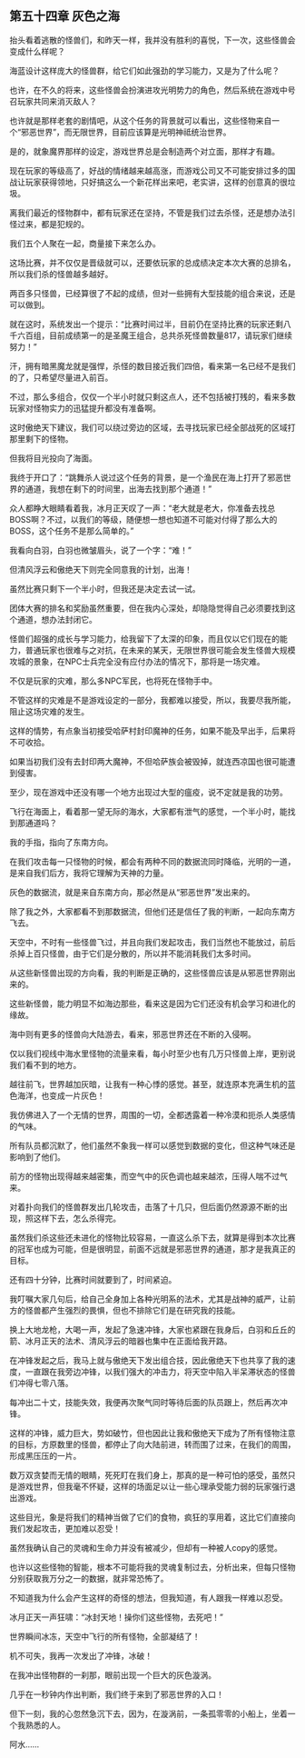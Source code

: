 ## 第五十四章 灰色之海

抬头看着逃散的怪兽们，和昨天一样，我并没有胜利的喜悦，下一次，这些怪兽会变成什么样呢？

海蓝设计这样庞大的怪兽群，给它们如此强劲的学习能力，又是为了什么呢？

也许，在不久的将来，这些怪兽会扮演进攻光明势力的角色，然后系统在游戏中号召玩家共同来消灭敌人？

也许就是那样老套的剧情吧，从这个任务的背景就可以看出，这些怪物来自一个“邪恶世界”，而无限世界，目前应该算是光明神祗统治世界。

是的，就象魔界那样的设定，游戏世界总是会制造两个对立面，那样才有趣。

现在玩家的等级高了，好战的情绪越来越高涨，而游戏公司又不可能安排过多的国战让玩家获得领地，只好搞这么一个新花样出来吧，老实讲，这样的创意真的很垃圾。

离我们最近的怪物群中，都有玩家还在坚持，不管是我们过去杀怪，还是想办法引怪过来，都是犯规的。

我们五个人聚在一起，商量接下来怎么办。

这场比赛，并不仅仅是晋级就可以，还要依玩家的总成绩决定本次大赛的总排名，所以我们杀的怪兽越多越好。

两百多只怪兽，已经算很了不起的成绩，但对一些拥有大型技能的组合来说，还是可以做到。

就在这时，系统发出一个提示：“比赛时间过半，目前仍在坚持比赛的玩家还剩八千六百组，目前成绩第一的是圣魔王组合，总共杀死怪兽数量817，请玩家们继续努力！”

汗，拥有暗黑魔龙就是强悍，杀怪的数目接近我们四倍，看来第一名已经不是我们的了，只希望尽量进入前百。

不过，那么多组合，仅仅一个半小时就只剩这点人，还不包括被打残的，看来多数玩家对怪物实力的迅猛提升都没有准备啊。

这时傲绝天下建议，我们可以绕过旁边的区域，去寻找玩家已经全部战死的区域打那里剩下的怪物。

但我将目光投向了海面。

我终于开口了：“跳舞杀人说过这个任务的背景，是一个渔民在海上打开了邪恶世界的通道，我想在剩下的时间里，出海去找到那个通道！”

众人都睁大眼睛看着我，冰月正天叹了一声：“老大就是老大，你准备去找总BOSS啊？不过，以我们的等级，随便想一想也知道不可能对付得了那么大的BOSS，这个任务不是那么简单的。”

我看向白羽，白羽也微皱眉头，说了一个字：“难！”

但清风浮云和傲绝天下则完全同意我的计划，出海！

虽然比赛只剩下一个半小时，但我还是决定去试一试。

团体大赛的排名和奖励虽然重要，但在我内心深处，却隐隐觉得自己必须要找到这个通道，想办法封闭它。

怪兽们超强的成长与学习能力，给我留下了太深的印象，而且仅以它们现在的能力，普通玩家也很难与之对抗，在未来的某天，无限世界很可能会发生怪兽大规模攻城的景象，在NPC士兵完全没有应付办法的情况下，那将是一场灾难。

不仅是玩家的灾难，那么多NPC军民，也将死在怪物手中。

不管这样的灾难是不是游戏设定的一部分，我都难以接受，所以，我要尽我所能，阻止这场灾难的发生。

这样的情势，有点象当初接受哈萨村封印魔神的任务，如果不能及早出手，后果将不可收拾。

如果当初我们没有去封印两大魔神，不但哈萨族会被毁掉，就连西凉国也很可能遭到侵害。

至少，现在游戏中还没有哪一个地方出现过大型的瘟疫，说不定就是我的功劳。

飞行在海面上，看着那一望无际的海水，大家都有泄气的感觉，一个半小时，能找到那通道吗？

我的手指，指向了东南方向。

在我们攻击每一只怪物的时候，都会有两种不同的数据流同时降临，光明的一道，是来自我们后方，我将它理解为天神的力量。

灰色的数据流，就是来自东南方向，那必然是从“邪恶世界”发出来的。

除了我之外，大家都看不到那数据流，但他们还是信任了我的判断，一起向东南方飞去。

天空中，不时有一些怪兽飞过，并且向我们发起攻击，我们当然也不能放过，前后杀掉上百只怪兽，由于它们是分散的，所以并不能消耗我们太多时间。

从这些新怪兽出现的方向看，我的判断是正确的，这些怪兽应该是从邪恶世界刚出来的。

这些新怪兽，能力明显不如海边那些，看来这是因为它们还没有机会学习和进化的缘故。

海中则有更多的怪兽向大陆游去，看来，邪恶世界还在不断的入侵啊。

仅以我们视线中海水里怪物的流量来看，每小时至少也有几万只怪兽上岸，更别说我们看不到的地方。

越往前飞，世界越加灰暗，让我有一种心悸的感觉。甚至，就连原本充满生机的蓝色海洋，也变成一片灰色！

我仿佛进入了一个无情的世界，周围的一切，全都透露着一种冷漠和扼杀人类感情的气味。

所有队员都沉默了，他们虽然不象我一样可以感觉到数据的变化，但这种气味还是影响到了他们。

前方的怪物出现得越来越密集，而空气中的灰色调也越来越浓，压得人喘不过气来。

对着扑向我们的怪兽群发出几轮攻击，击落了十几只，但后面仍然源源不断的出现，照这样下去，怎么杀得完。

虽然我们杀这些还未进化的怪物比较容易，一直这么杀下去，就算是得到本次比赛的冠军也成为可能，但是很明显，前面不远就是邪恶世界的通道，那才是我真正的目标。

还有四十分钟，比赛时间就要到了，时间紧迫。

我叮嘱大家几句后，给自己全身加上各种光明系的法术，尤其是战神的威严，让前方的怪兽都产生强烈的畏惧，但也不排除它们是在研究我的技能。

换上大地龙枪，大喝一声，发起了急速冲锋，大家也紧跟在我身后，白羽和丘丘的箭、冰月正天的法术、清风浮云的暗器也集中在正面给我开路。

在冲锋发起之后，我马上就与傲绝天下发出组合技，因此傲绝天下也共享了我的速度，一直跟在我旁边冲锋，以我们强大的冲击力，将天空中陷入半呆滞状态的怪兽们冲得七零八落。

每冲出二十丈，技能失效，我便再次聚气同时等待后面的队员跟上，然后再次冲锋。

这样的冲锋，威力巨大，势如破竹，但也因此让我和傲绝天下成为了所有怪物注意的目标，方原数里的怪兽，都停止了向大陆前进，转而围了过来，在我们的周围，形成黑压压的一片。

数万双贪婪而无情的眼睛，死死盯在我们身上，那真的是一种可怕的感受，虽然只是游戏世界，但我毫不怀疑，这样的场面足以让一些心理承受能力弱的玩家强行退出游戏。

这些目光，象是将我们的精神当做了它们的食物，疯狂的享用着，这比它们直接向我们发起攻击，更加难以忍受！

虽然我确认自己的灵魂和生命力并没有被减少，但却有一种被人copy的感觉。

也许以这些怪物的智能，根本不可能将我的灵魂复制过去，分析出来，但每只怪物分别获取我万分之一的数据，就非常恐怖了。

不知道我为什么会产生这样的奇怪的想法，但我知道，有人跟我一样难以忍受。

冰月正天一声狂啸：“冰封天地！操你们这些怪物，去死吧！”

世界瞬间冰冻，天空中飞行的所有怪物，全部凝结了！

机不可失，我再一次发出了冲锋，冰破！

在我冲出怪物群的一刹那，眼前出现一个巨大的灰色漩涡。

几乎在一秒钟内作出判断，我们终于来到了邪恶世界的入口！

但下一刻，我的心忽然急沉下去，因为，在漩涡前，一条孤零零的小船上，坐着一个我熟悉的人。

阿水……

